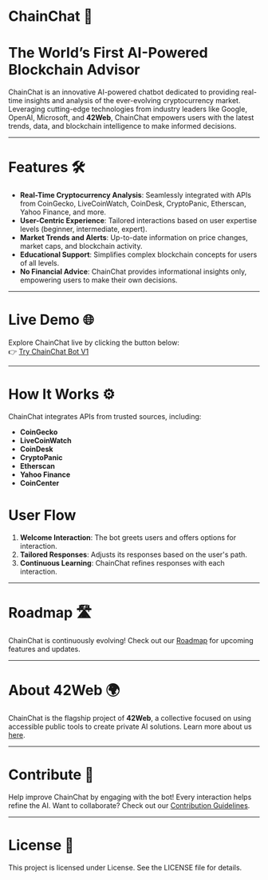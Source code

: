# ChainChat 🚀

# The World’s First AI-Powered Blockchain Advisor

ChainChat is an innovative AI-powered chatbot dedicated to providing real-time insights and analysis of the ever-evolving cryptocurrency market. Leveraging cutting-edge technologies from industry leaders like Google, OpenAI, Microsoft, and **42Web**, ChainChat empowers users with the latest trends, data, and blockchain intelligence to make informed decisions.

---

# Features 🛠️

- **Real-Time Cryptocurrency Analysis**: Seamlessly integrated with APIs from CoinGecko, LiveCoinWatch, CoinDesk, CryptoPanic, Etherscan, Yahoo Finance, and more.
- **User-Centric Experience**: Tailored interactions based on user expertise levels (beginner, intermediate, expert).
- **Market Trends and Alerts**: Up-to-date information on price changes, market caps, and blockchain activity.
- **Educational Support**: Simplifies complex blockchain concepts for users of all levels.
- **No Financial Advice**: ChainChat provides informational insights only, empowering users to make their own decisions.

---

# Live Demo 🌐

Explore ChainChat live by clicking the button below:  
👉 [Try ChainChat Bot V1](http://chainchat.42web.io/ChainBot-Bot/)

---

# How It Works ⚙️

ChainChat integrates APIs from trusted sources, including:
- **CoinGecko**
- **LiveCoinWatch**
- **CoinDesk**
- **CryptoPanic**
- **Etherscan**
- **Yahoo Finance**
- **CoinCenter**

# User Flow
1. **Welcome Interaction**: The bot greets users and offers options for interaction.
2. **Tailored Responses**: Adjusts its responses based on the user's path.
4. **Continuous Learning**: ChainChat refines responses with each interaction.

---

# Roadmap 🛣️

ChainChat is continuously evolving! Check out our [Roadmap](ROADMAP.md) for upcoming features and updates.

---

# About 42Web 🌍

ChainChat is the flagship project of **42Web**, a collective focused on using accessible public tools to create private AI solutions. Learn more about us [here](ABOUT.MD).


---

# Contribute 🤝

Help improve ChainChat by engaging with the bot! Every interaction helps refine the AI. Want to collaborate? Check out our [Contribution Guidelines](CONTRIBUTING.MD).

---

# License 📜

This project is licensed under License. See the LICENSE file for details.
